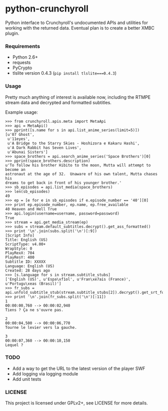 python-crunchyroll
==================

Python interface to Crunchyroll's undocumented APIs and utilities
for working with the returned data. Eventual plan is to create a better
XMBC plugin.

### Requirements

  * Python 2.6+
  * requests
  * PyCrypto
  * tlslite version 0.4.3 (`pip install tlslite===0.4.3`)

### Usage

Pretty much anything of interest is available now, including the RTMPE stream
data and decrypted and formatted subtitles.

Example usage:
~~~~
>>> from crunchyroll.apis.meta import MetaApi
>>> api = MetaApi()
>>> pprint([s.name for s in api.list_anime_series(limit=5)])
[u'07 Ghost',
 u'11eyes',
 u'A Bridge to the Starry Skies - Hoshizora e Kakaru Hashi',
 u'A Dark Rabbit has Seven Lives',
 u'Abunai Sisters']
>>> space_brothers = api.search_anime_series('Space Brothers')[0]
>>> pprint(space_brothers.description)
u'To follow his brother Hibito to the moon, Mutta will attempt to become an
astronaut at the age of 32.  Unaware of his own talent, Mutta chases his
dreams to get back in front of his younger brother.'
>>> sb_episodes = api.list_media(space_brothers)
>>> len(sb_episodes)
49
>>> ep = [e for e in sb_episodes if e.episode_number == '40'][0]
>>> print ep.episode_number, ep.name, ep.free_available
40 Heaven and Hell True
>>> api.login(username=username, password=password)
True
>>> stream = api.get_media_stream(ep)
>>> subs = stream.default_subtitles.decrypt().get_ass_formatted()
>>> print '\n'.join(subs.split('\n')[:9])
[Script Info]
Title: English (US)
ScriptType: v4.00+
WrapStyle: 0
PlayRexX: 704
PlayResY: 400
Subtitle ID: XXXXX
Language: English (US)
Created: 28 days ago
>>> [s.language for s in stream.subtitle_stubs]
['English (US)', u'Espa\xf1ol', u'Fran\xe7ais (France)', u'Portugu\xeas (Brasil)']
>>> fr_subs = api.unfold_subtitle_stub(stream.subtitle_stubs[2]).decrypt().get_srt_formatted()
>>> print '\n'.join(fr_subs.split('\n')[:11])
1
00:00:00,760 --> 00:00:02,940
Tiens ? Ça ne s'ouvre pas.

2
00:00:04,500 --> 00:00:06,770
Tourne le levier vers la gauche.

3
00:00:07,360 --> 00:00:10,150
Lequel ?
~~~~

### TODO

  * Add a way to get the URL to the latest version of the player SWF
  * Add logging via logging module
  * Add unit tests

### LICENSE

This project is licensed under GPLv2+, see LICENSE for more details.
